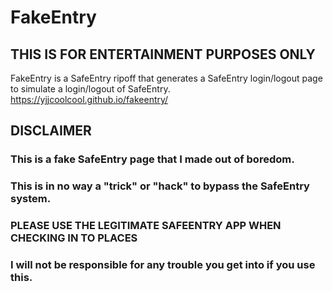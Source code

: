 # FakeEntry
## THIS IS FOR ENTERTAINMENT PURPOSES ONLY
FakeEntry is a SafeEntry ripoff that generates a SafeEntry login/logout page to simulate a login/logout of SafeEntry.
https://yjjcoolcool.github.io/fakeentry/

## DISCLAIMER
### This is a fake SafeEntry page that I made out of boredom.
### This is in no way a "trick" or "hack" to bypass the SafeEntry system.
### PLEASE USE THE LEGITIMATE SAFEENTRY APP WHEN CHECKING IN TO PLACES
### I will not be responsible for any trouble you get into if you use this.
